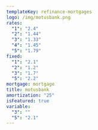 ```yaml
---
templateKey: refinance-mortgages
logo: /img/motusbank.png
rates:
  "1": "2.4"
  "2": "1.44"
  "3": "1.33"
  "4": "1.45"
  "5": "1.79"
fixed:
  "1": "2.1"
  "2": "1.2"
  "3": "1.7"
  "5": "2.2"
mortgage: mortgage
title: motusbank
amortization: "25"
isFeatured: true
variable:
  "3": ""
  "5": "2.1"
---
```


